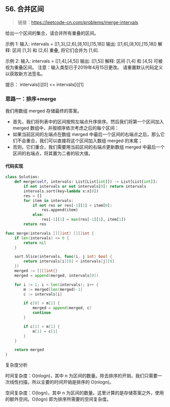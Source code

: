 ## 56. 合并区间
>链接：https://leetcode-cn.com/problems/merge-intervals

给出一个区间的集合，请合并所有重叠的区间。

示例 1:
输入: intervals = [[1,3],[2,6],[8,10],[15,18]]
输出: [[1,6],[8,10],[15,18]]
解释: 区间 [1,3] 和 [2,6] 重叠, 将它们合并为 [1,6].

示例 2:
输入: intervals = [[1,4],[4,5]]
输出: [[1,5]]
解释: 区间 [1,4] 和 [4,5] 可被视为重叠区间。
注意：输入类型已于2019年4月15日更改。 请重置默认代码定义以获取新方法签名。

提示：
intervals[i][0] <= intervals[i][1]


### 思路一：排序+merge
我们用数组 merged 存储最终的答案。

- 首先，我们将列表中的区间按照左端点升序排序。然后我们将第一个区间加入 merged 数组中，并按顺序依次考虑之后的每个区间：
- 如果当前区间的左端点在数组 merged 中最后一个区间的右端点之后，那么它们不会重合，我们可以直接将这个区间加入数组 merged 的末尾；
- 否则，它们重合，我们需要用当前区间的右端点更新数组 merged 中最后一个区间的右端点，将其置为二者的较大值。

#### 代码实现
```python
class Solution:
    def merge(self, intervals: List[List[int]]) -> List[List[int]]:
        if not intervals or not intervals[0]: return intervals
        intervals.sort(key=lambda x:x[0])
        res = []
        for item in intervals:
            if not res or res[-1][1] < item[0]:
                res.append(item)
            else:
                res[-1][1] = max(res[-1][1], item[1])
        return res
```
```go
func merge(intervals [][]int) [][]int {
	if len(intervals) <= 0 {
		return nil
	}

	sort.Slice(intervals, func(i, j int) bool {
		return intervals[i][0] < intervals[j][0]
	})
	merged := [][]int{}
	merged = append(merged, intervals[0])

	for i := 1; i < len(intervals); i++ {
		m := merged[len(merged)-1]
		c := intervals[i]

		if c[0] > m[1] {
			merged = append(merged, c)
			continue
		}

		if c[1] > m[1] {
			m[1] = c[1]
		}
	}

	return merged
}
```
复杂度分析

时间复杂度：O(nlogn)，其中 n 为区间的数量。除去排序的开销，我们只需要一次线性扫描，所以主要的时间开销是排序的 O(nlogn)。

空间复杂度：O(logn)，其中 n 为区间的数量。这里计算的是存储答案之外，使用的额外空间。O(logn) 即为排序所需要的空间复杂度。










